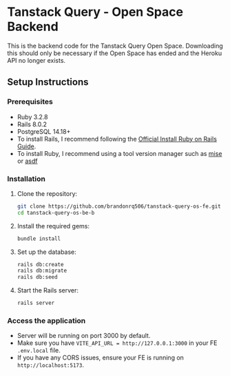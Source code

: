 # Tanstack Query - Open Space Backend

This is the backend code for the Tanstack Query Open Space.
Downloading this should only be necessary if the Open Space has ended and the Heroku API no longer exists.

## Setup Instructions

### Prerequisites
- Ruby 3.2.8
- Rails 8.0.2
- PostgreSQL 14.18+
- To install Rails, I recommend following the [Official Install Ruby on Rails Guide](https://guides.rubyonrails.org/install_ruby_on_rails.html).
- To install Ruby, I recommend using a tool version manager such as [mise](https://github.com/antfu/mise) or [asdf](https://asdf-vm.com/)

### Installation
1. Clone the repository:
   ```bash
   git clone https://github.com/brandonrq506/tanstack-query-os-fe.git
   cd tanstack-query-os-be-b
   ```

2. Install the required gems:
   ```bash
   bundle install
   ```

3. Set up the database:
   ```bash
   rails db:create
   rails db:migrate
   rails db:seed
   ```

4. Start the Rails server:
   ```bash
   rails server
   ```


### Access the application
- Server will be running on port 3000 by default.
- Make sure you have `VITE_API_URL = http://127.0.0.1:3000` in your FE `.env.local` file.
- If you have any CORS issues, ensure your FE is running on `http://localhost:5173`.
